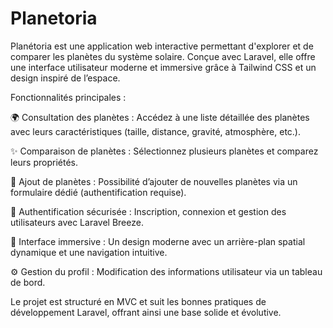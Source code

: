 # Planetoria
Planétoria est une application web interactive permettant d'explorer et de comparer les planètes du système solaire. Conçue avec Laravel, elle offre une interface utilisateur moderne et immersive grâce à Tailwind CSS et un design inspiré de l’espace.

Fonctionnalités principales :

🌍 Consultation des planètes : Accédez à une liste détaillée des planètes avec leurs caractéristiques (taille, distance, gravité, atmosphère, etc.).

✨ Comparaison de planètes : Sélectionnez plusieurs planètes et comparez leurs propriétés.

📝 Ajout de planètes : Possibilité d’ajouter de nouvelles planètes via un formulaire dédié (authentification requise).

🔐 Authentification sécurisée : Inscription, connexion et gestion des utilisateurs avec Laravel Breeze.

🎨 Interface immersive : Un design moderne avec un arrière-plan spatial dynamique et une navigation intuitive.

⚙️ Gestion du profil : Modification des informations utilisateur via un tableau de bord.

Le projet est structuré en MVC et suit les bonnes pratiques de développement Laravel, offrant ainsi une base solide et évolutive.


